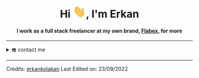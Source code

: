 <div align="center">
<h1 align="center">Hi <img width="35" src="https://github.com/1999AZZAR/1999AZZAR/blob/main/resources/img/waving.gif">, I'm Erkan</h1>
<h4 align="center">I work as a full stack freelancer at my own brand, <a href="https://www.flabex.com/en" target="_blank">Flabex.</a> for more</h4>
</div>


-----
<details>
  <summary>☎️ contact me</summary>
<div>
  <samp>
    <h2 align="center">you can reach me by:</h2>
    <p align="center">
      <br/>
      <a href="https://www.linkedin.com/in/erkan-kolakan-03138b1a3/" target="blank"><img align="center"
         src="https://img.shields.io/badge/linkedin-%231DA1F2.svg?style=for-the-badge&logo=linkedin&logoColor=white"
         alt="azzar" height="30"/></a>
      <a href="mailto:erkankolakan@gmail.com" target="blank"><img align="center"
         src="https://img.shields.io/badge/gmail-EA4335.svg?style=for-the-badge&logo=gmail&logoColor=white"
         alt="erkan" height="30"/></a>
    </p>
  <p align="center">
      <a href="https://instagram.com/erkankolakans" target="blank"><img align="center"
         src="https://img.shields.io/badge/instagram-%23E4405F.svg?style=for-the-badge&logo=Instagram&logoColor=white"
         alt="azzar" height="30"/></a>
      <br>
    </p>
  </samp>
</div>
</details>




-----
Credits: [erkankolakan](https://github.com/erkankolakan)
Last Edited on: 23/09/2022
